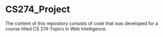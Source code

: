 # CS274_Project
The content of this repository consists of code that was developed for a course titled CS 274-Topics in Web Intelligence.
